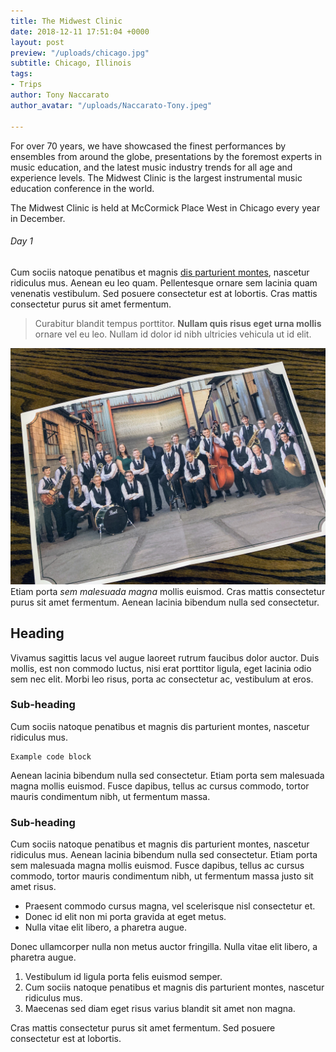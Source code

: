 ```yaml
---
title: The Midwest Clinic
date: 2018-12-11 17:51:04 +0000
layout: post
preview: "/uploads/chicago.jpg"
subtitle: Chicago, Illinois
tags:
- Trips
author: Tony Naccarato
author_avatar: "/uploads/Naccarato-Tony.jpeg"

---
```

For over 70 years, we have showcased the finest performances by ensembles from around the globe, presentations by the foremost experts in music education, and the latest music industry trends for all age and experience levels. The Midwest Clinic is the largest instrumental music education conference in the world.

The Midwest Clinic is held at McCormick Place West in Chicago every year in December.

<h6>Day 1</h6>

Cum sociis natoque penatibus et magnis <a href="#">dis parturient montes</a>, nascetur ridiculus mus. Aenean eu leo quam. Pellentesque ornare sem lacinia quam venenatis vestibulum. Sed posuere consectetur est at lobortis. Cras mattis consectetur purus sit amet fermentum.
<blockquote>
Curabitur blandit tempus porttitor. <strong>Nullam quis risus eget urna mollis</strong> ornare vel eu leo. Nullam id dolor id nibh ultricies vehicula ut id elit.
</blockquote>

![](/uploads/IMG_0700.JPG)Etiam porta <em>sem malesuada magna</em> mollis euismod. Cras mattis consectetur purus sit amet fermentum. Aenean lacinia bibendum nulla sed consectetur.
<h2>Heading</h2>
<p>Vivamus sagittis lacus vel augue laoreet rutrum faucibus dolor auctor. Duis mollis, est non commodo luctus, nisi erat porttitor ligula, eget lacinia odio sem nec elit. Morbi leo risus, porta ac consectetur ac, vestibulum at eros.</p>
<h3>Sub-heading</h3>
<p>Cum sociis natoque penatibus et magnis dis parturient montes, nascetur ridiculus mus.</p>
<pre><code>Example code block</code></pre>
<p>Aenean lacinia bibendum nulla sed consectetur. Etiam porta sem malesuada magna mollis euismod. Fusce dapibus, tellus ac cursus commodo, tortor mauris condimentum nibh, ut fermentum massa.</p>
<h3>Sub-heading</h3>
<p>Cum sociis natoque penatibus et magnis dis parturient montes, nascetur ridiculus mus. Aenean lacinia bibendum nulla sed consectetur. Etiam porta sem malesuada magna mollis euismod. Fusce dapibus, tellus ac cursus commodo, tortor mauris condimentum nibh, ut fermentum massa justo sit amet risus.</p>
<ul>
<li>Praesent commodo cursus magna, vel scelerisque nisl consectetur et.</li>
<li>Donec id elit non mi porta gravida at eget metus.</li>
<li>Nulla vitae elit libero, a pharetra augue.</li>
</ul>
<p>Donec ullamcorper nulla non metus auctor fringilla. Nulla vitae elit libero, a pharetra augue.</p>
<ol>
<li>Vestibulum id ligula porta felis euismod semper.</li>
<li>Cum sociis natoque penatibus et magnis dis parturient montes, nascetur ridiculus mus.</li>
<li>Maecenas sed diam eget risus varius blandit sit amet non magna.</li>
</ol>
<p>Cras mattis consectetur purus sit amet fermentum. Sed posuere consectetur est at lobortis.</p>